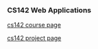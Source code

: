 ### CS142  Web Applications

[cs142 course page](https://web.stanford.edu/class/cs142/index.html)

[cs142 project page](https://web.stanford.edu/class/cs142/projects.html)